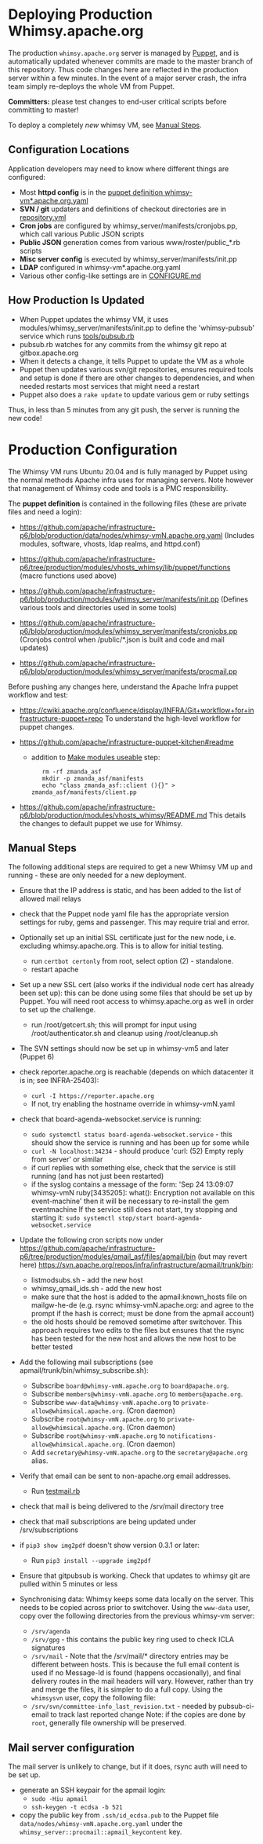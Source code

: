 Deploying Production Whimsy.apache.org
==========

The production `whimsy.apache.org` server is managed by [Puppet](puppetnode), and
is automatically updated whenever commits are made to the master branch
of this repository.  Thus code changes here are reflected in the production
server within a few minutes.  In the event of a major server crash, the
infra team simply re-deploys the whole VM from Puppet.

**Committers:** please test changes to end-user critical scripts before
committing to master!

To deploy a completely _new_ whimsy VM, see [Manual Steps](#manual-steps).

Configuration Locations
----
Application developers may need to know where different things are configured:

- Most **httpd config** is in the [puppet definition whimsy-vm*.apache.org.yaml](#puppetnode)
- **SVN / git** updaters and definitions of checkout directories are in [repository.yml](repository.yml)
- **Cron jobs** are configured by whimsy_server/manifests/cronjobs.pp, which call various Public JSON scripts
- **Public JSON** generation comes from various www/roster/public_*.rb scripts
- **Misc server config** is executed by whimsy_server/manifests/init.pp
- **LDAP** configured in whimsy-vm*.apache.org.yaml
- Various other config-like settings are in [CONFIGURE.md](./CONFIGURE.md)

How Production Is Updated
----

- When Puppet updates the whimsy VM, it uses modules/whimsy_server/manifests/init.pp
  to define the 'whimsy-pubsub' service which runs [tools/pubsub.rb](tools/pubsub.rb)
- pubsub.rb watches for any commits from the whimsy git repo at gitbox.apache.org
- When it detects a change, it tells Puppet to update the VM as a whole
- Puppet then updates various svn/git repositories, ensures required tools and setup
  is done if there are other changes to dependencies, and when needed restarts most
  services that might need a restart
- Puppet also does a `rake update` to update various gem or ruby settings

Thus, in less than 5 minutes from any git push, the server is running the new code!


Production Configuration
==========

The Whimsy VM runs Ubuntu 20.04 and is fully managed by Puppet using
the normal methods Apache infra uses for managing servers.  Note however
that management of Whimsy code and tools is a PMC responsibility.

<a name="puppetnode"></a>
The **puppet definition** is contained in the following files (these are private files and need a login):

 * https://github.com/apache/infrastructure-p6/blob/production/data/nodes/whimsy-vmN.apache.org.yaml (Includes modules, software, vhosts, ldap realms, and httpd.conf)

 * https://github.com/apache/infrastructure-p6/tree/production/modules/vhosts_whimsy/lib/puppet/functions (macro functions used above)

 * https://github.com/apache/infrastructure-p6/blob/production/modules/whimsy_server/manifests/init.pp (Defines various tools and directories used in some tools)

 * https://github.com/apache/infrastructure-p6/blob/production/modules/whimsy_server/manifests/cronjobs.pp (Cronjobs control when /public/*.json is built and code and mail updates)

 * https://github.com/apache/infrastructure-p6/blob/production/modules/whimsy_server/manifests/procmail.pp

Before pushing any changes here, understand the Apache Infra puppet workflow and test:

 * https://cwiki.apache.org/confluence/display/INFRA/Git+workflow+for+infrastructure-puppet+repo
   To understand the high-level workflow for puppet changes.

 * https://github.com/apache/infrastructure-puppet-kitchen#readme
   * addition to [Make modules useable](https://github.com/apache/infrastructure-puppet-kitchen#make-modules-useable) step:

            rm -rf zmanda_asf
            mkdir -p zmanda_asf/manifests
            echo "class zmanda_asf::client (){}" > zmanda_asf/manifests/client.pp

 * https://github.com/apache/infrastructure-p6/blob/production/modules/vhosts_whimsy/README.md
   This details the changes to default puppet we use for Whimsy.

Manual Steps
------------

The following additional steps are required to get a new Whimsy VM up
and running - these are only needed for a new deployment.

 * Ensure that the IP address is static, and has been added to the list of allowed mail relays
 * check that the Puppet node yaml file has the appropriate version settings for ruby, gems and passenger. This may require trial and error.
 * Optionally set up an initial SSL certificate just for the new node, i.e. excluding whimsy.apache.org. This is to allow for initial testing.
   * run `certbot certonly` from root, select option (2) - standalone.
   * restart apache
 * Set up a new SSL cert (also works if the individual node cert has already been set up): this can be done using some files that should be set up by Puppet. You will need root access to whimsy.apache.org as well in order to set up the challenge.
   * run /root/getcert.sh; this will prompt for input using /root/authenticator.sh and cleanup using /root/cleanup.sh

 * The SVN settings should now be set up in whimsy-vm5 and later (Puppet 6)

 * check reporter.apache.org is reachable (depends on which datacenter it is in; see INFRA-25403):
   * `curl -I https://reporter.apache.org`
   * If not, try enabling the hostname override in whimsy-vmN.yaml
 * check that board-agenda-websocket.service is running:
   * `sudo systemctl status board-agenda-websocket.service` - this should show the service is running and has been up for some while
   * `curl -N localhost:34234` - should produce 'curl: (52) Empty reply from server' or similar
   * if curl replies with something else, check that the service is still running (and has not just been restarted)
   * if the syslog contains a message of the form:
     'Sep 24 13:09:07 whimsy-vmN ruby[3435205]:   what():  Encryption not available on this event-machine'
     then it will be necessary to re-install the gem eventmachine
     If the service still does not start, try stopping and starting it:
     `sudo systemctl stop/start board-agenda-websocket.service`

 * Update the following cron scripts now under
    https://github.com/apache/infrastructure-p6/tree/production/modules/qmail_asf/files/apmail/bin
    (but may revert here) https://svn.apache.org/repos/infra/infrastructure/apmail/trunk/bin:
     * listmodsubs.sh - add the new host
     * whimsy_qmail_ids.sh - add the new host
     * make sure that the host is added to the apmail:known_hosts file on mailgw-he-de
     (e.g. rsync whimsy-vmN.apache.org: and agree to the prompt if the hash is correct; must be done from the apmail account)
     * the old hosts should be removed sometime after switchover. This approach requires two edits to the files
     but ensures that the rsync has been tested for the new host and allows the new host to be better tested

 * Add the following mail subscriptions (see apmail/trunk/bin/whimsy_subscribe.sh):
    * Subscribe `board@whimsy-vmN.apache.org` to `board@apache.org`.
    * Subscribe `members@whimsy-vmN.apache.org` to `members@apache.org`.
    * Subscribe `www-data@whimsy-vmN.apache.org` to `private-allow@whimsical.apache.org`. (Cron daemon)
    * Subscribe `root@whimsy-vmN.apache.org` to `private-allow@whimsical.apache.org`. (Cron daemon)
    * Subscribe `root@whimsy-vmN.apache.org` to `notifications-allow@whimsical.apache.org`. (Cron daemon)
    * Add `secretary@whimsy-vmN.apache.org` to the `secretary@apache.org` alias.

 * Verify that email can be sent to non-apache.org email addresses.
   * Run [testmail.rb](tools/testmail.rb)

 * check that mail is being delivered to the /srv/mail directory tree

 * check that mail subscriptions are being updated under /srv/subscriptions

 * if `pip3 show img2pdf` doesn't show version 0.3.1 or later:
   * Run `pip3 install --upgrade img2pdf`

 * Ensure that gitpubsub is working. Check that updates to whimsy git are pulled within 5 minutes or less

 * Synchronising data: Whimsy keeps some data locally on the server. This needs to be copied across prior to switchover.
 Using the `www-data` user, copy over the following directories from
   the previous whimsy-vm server:
   * `/srv/agenda`
   * `/srv/gpg` - this contains the public key ring used to check ICLA signatures
   * `/srv/mail` - Note that the /srv/mail/* directory entries may be different between hosts.
     This is because the full email content is used if no Message-Id is found (happens occasionally),
     and final delivery routes in the mail headers will vary.
     However, rather than try and merge the files, it is simpler to do a full copy.
  Using the `whimsysvn` user, copy the following file:
   * `/srv/svn/committee-info_last_revision.txt` - needed by pubsub-ci-email to track last reported change
  Note: if the copies are done by `root`, generally file ownership will be preserved.

Mail server configuration
-------------------------
The mail server is unlikely to change, but if it does, rsync auth will need to be set up.
  * generate an SSH keypair for the apmail login:
    * `sudo -Hiu apmail`
    * `ssh-keygen -t ecdsa -b 521`
  * copy the public key from `.ssh/id_ecdsa.pub` to the Puppet file `data/nodes/whimsy-vmN.apache.org.yaml` under the `whimsy_server::procmail::apmail_keycontent` key.
